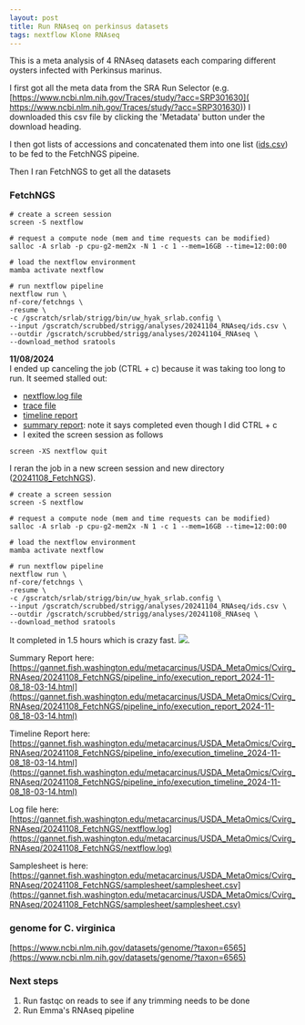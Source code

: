 ```yaml
---
layout: post
title: Run RNAseq on perkinsus datasets
tags: nextflow Klone RNAseq
---
```


This is a meta analysis of 4 RNAseq datasets each comparing different oysters infected with Perkinsus marinus.

I first got all the meta data from the SRA Run Selector (e.g. [https://www.ncbi.nlm.nih.gov/Traces/study/?acc=SRP301630]( https://www.ncbi.nlm.nih.gov/Traces/study/?acc=SRP301630))
I downloaded this csv file by clicking the 'Metadata' button under the download heading.

I then got lists of accessions and concatenated them into one list ([ids.csv](https://gannet.fish.washington.edu/metacarcinus/USDA_MetaOmics/Cvirg_RNAseq/20241104_FetchNGS/ids.csv)) to be fed to the FetchNGS pipeine.

Then I ran FetchNGS to get all the datasets

### FetchNGS

```
# create a screen session
screen -S nextflow

# request a compute node (mem and time requests can be modified)
salloc -A srlab -p cpu-g2-mem2x -N 1 -c 1 --mem=16GB --time=12:00:00

# load the nextflow environment
mamba activate nextflow

# run nextflow pipeline
nextflow run \
nf-core/fetchngs \
-resume \
-c /gscratch/srlab/strigg/bin/uw_hyak_srlab.config \
--input /gscratch/scrubbed/strigg/analyses/20241104_RNAseq/ids.csv \
--outdir /gscratch/scrubbed/strigg/analyses/20241104_RNAseq \
--download_method sratools

```

**11/08/2024**  
I ended up canceling the job (CTRL + c) because it was taking too long to run. It seemed stalled out:
- [nextflow.log file](https://gannet.fish.washington.edu/metacarcinus/USDA_MetaOmics/Cvirg_RNAseq/20241104_FetchNGS/nextflow.log)
- [trace file](https://gannet.fish.washington.edu/metacarcinus/USDA_MetaOmics/Cvirg_RNAseq/20241104_FetchNGS/pipeline_info/)
- [timeline report](https://gannet.fish.washington.edu/metacarcinus/USDA_MetaOmics/Cvirg_RNAseq/20241104_FetchNGS/pipeline_info/execution_timeline_2024-11-08_10-45-42.html)
- [summary report](https://gannet.fish.washington.edu/metacarcinus/USDA_MetaOmics/Cvirg_RNAseq/20241104_FetchNGS/pipeline_info/execution_report_2024-11-08_10-45-42.html): note it says completed even though I did CTRL + c
- I exited the screen session as follows
```
screen -XS nextflow quit
```

I reran the job in a new screen session and new directory ([20241108_FetchNGS](https://gannet.fish.washington.edu/metacarcinus/USDA_MetaOmics/Cvirg_RNAseq/20241108_FetchNGS/)).
```
# create a screen session
screen -S nextflow

# request a compute node (mem and time requests can be modified)
salloc -A srlab -p cpu-g2-mem2x -N 1 -c 1 --mem=16GB --time=12:00:00

# load the nextflow environment
mamba activate nextflow

# run nextflow pipeline
nextflow run \
nf-core/fetchngs \
-resume \
-c /gscratch/srlab/strigg/bin/uw_hyak_srlab.config \
--input /gscratch/scrubbed/strigg/analyses/20241104_RNAseq/ids.csv \
--outdir /gscratch/scrubbed/strigg/analyses/20241108_RNAseq \
--download_method sratools

```

It completed in 1.5 hours which is crazy fast. ![](https://gannet.fish.washington.edu/metacarcinus/USDA_MetaOmics/Cvirg_RNAseq/20241108_FetchNGS/Screenshot%202024-11-08%20224539.png).

Summary Report here: [https://gannet.fish.washington.edu/metacarcinus/USDA_MetaOmics/Cvirg_RNAseq/20241108_FetchNGS/pipeline_info/execution_report_2024-11-08_18-03-14.html](https://gannet.fish.washington.edu/metacarcinus/USDA_MetaOmics/Cvirg_RNAseq/20241108_FetchNGS/pipeline_info/execution_report_2024-11-08_18-03-14.html)

Timeline Report here: [https://gannet.fish.washington.edu/metacarcinus/USDA_MetaOmics/Cvirg_RNAseq/20241108_FetchNGS/pipeline_info/execution_timeline_2024-11-08_18-03-14.html](https://gannet.fish.washington.edu/metacarcinus/USDA_MetaOmics/Cvirg_RNAseq/20241108_FetchNGS/pipeline_info/execution_timeline_2024-11-08_18-03-14.html)

Log file here: [https://gannet.fish.washington.edu/metacarcinus/USDA_MetaOmics/Cvirg_RNAseq/20241108_FetchNGS/nextflow.log](https://gannet.fish.washington.edu/metacarcinus/USDA_MetaOmics/Cvirg_RNAseq/20241108_FetchNGS/nextflow.log)

Samplesheet is here: [https://gannet.fish.washington.edu/metacarcinus/USDA_MetaOmics/Cvirg_RNAseq/20241108_FetchNGS/samplesheet/samplesheet.csv](https://gannet.fish.washington.edu/metacarcinus/USDA_MetaOmics/Cvirg_RNAseq/20241108_FetchNGS/samplesheet/samplesheet.csv)



### genome for C. virginica
[https://www.ncbi.nlm.nih.gov/datasets/genome/?taxon=6565](https://www.ncbi.nlm.nih.gov/datasets/genome/?taxon=6565)

### Next steps
1. Run fastqc on reads to see if any trimming needs to be done
2. Run Emma's RNAseq pipeline
